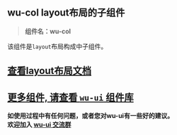 ## wu-col layout布局的子组件

> **组件名：wu-col**

该组件是`layout`布局构成中子组件。

## [查看layout布局文档](https://wu.geeks.ink/zh-CN/components/layout.html)

## [更多组件, 请查看 `wu-ui` 组件库](https://ext.dcloud.net.cn/plugin?name=wu--ui)

**如使用过程中有任何问题，或者您对wu-ui有一些好的建议。<br>欢迎加入 [wu-ui 交流群](https://wu.geeks.ink/zh-CN/components/qqFeedBack.html)**